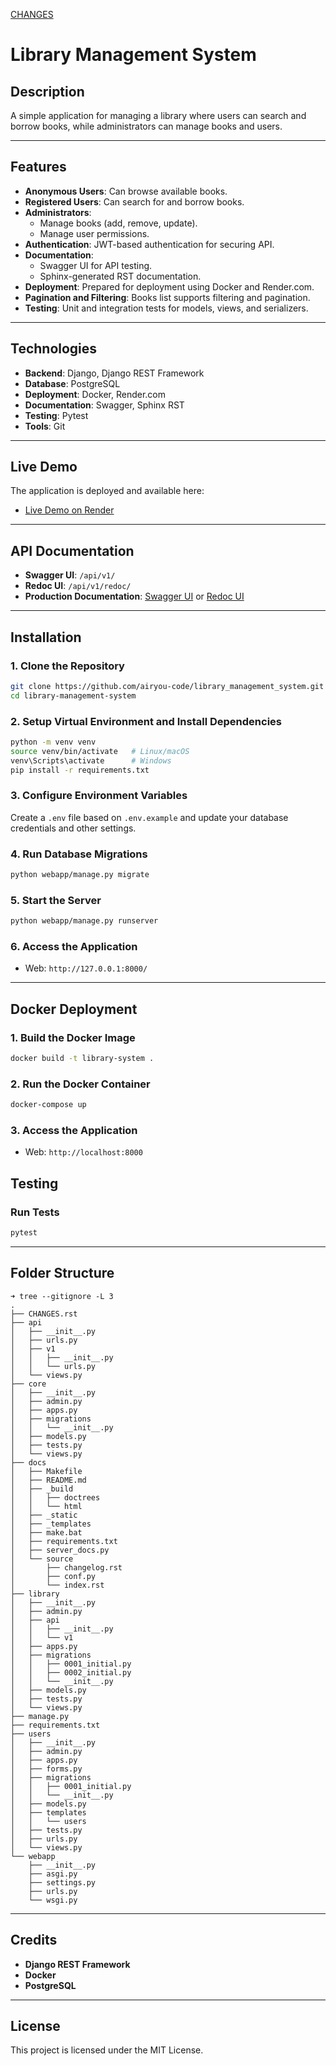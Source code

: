 
[CHANGES](webapp/CHANGES.rst)

# Library Management System

## Description  
A simple application for managing a library where users can search and borrow books, while administrators can manage books and users.

---

## Features  
- **Anonymous Users**: Can browse available books.  
- **Registered Users**: Can search for and borrow books.  
- **Administrators**:  
  - Manage books (add, remove, update).  
  - Manage user permissions.  
- **Authentication**: JWT-based authentication for securing API.  
- **Documentation**:  
  - Swagger UI for API testing.  
  - Sphinx-generated RST documentation.  
- **Deployment**: Prepared for deployment using Docker and Render.com.  
- **Pagination and Filtering**: Books list supports filtering and pagination.  
- **Testing**: Unit and integration tests for models, views, and serializers.

---

## Technologies  
- **Backend**: Django, Django REST Framework  
- **Database**: PostgreSQL  
- **Deployment**: Docker, Render.com  
- **Documentation**: Swagger, Sphinx RST  
- **Testing**: Pytest
- **Tools**: Git  

---

## Live Demo

The application is deployed and available here:

- [Live Demo on Render](https://library-management-system-app-a4tc.onrender.com/)

---

## API Documentation

- **Swagger UI**: `/api/v1/`
- **Redoc UI**: `/api/v1/redoc/`
- **Production Documentation**: [Swagger UI](https://library-management-system-app-a4tc.onrender.com/api/v1/) or [Redoc UI](https://library-management-system-app-a4tc.onrender.com/api/v1/redoc/)

---

## Installation  

### 1. Clone the Repository  
```bash
git clone https://github.com/airyou-code/library_management_system.git
cd library-management-system
````

### 2. Setup Virtual Environment and Install Dependencies

```bash
python -m venv venv
source venv/bin/activate   # Linux/macOS
venv\Scripts\activate      # Windows
pip install -r requirements.txt
```

### 3. Configure Environment Variables

Create a `.env` file based on `.env.example` and update your database credentials and other settings.

### 4. Run Database Migrations

```bash
python webapp/manage.py migrate
```

### 5. Start the Server

```bash
python webapp/manage.py runserver
```

### 6. Access the Application

- Web: `http://127.0.0.1:8000/`

---

## Docker Deployment

### 1. Build the Docker Image

```bash
docker build -t library-system .
```

### 2. Run the Docker Container

```bash
docker-compose up
```

### 3. Access the Application

- Web: `http://localhost:8000`

## Testing

### Run Tests

```bash
pytest
```

---

## Folder Structure

```
➜ tree --gitignore -L 3
.
├── CHANGES.rst
├── api
│   ├── __init__.py
│   ├── urls.py
│   ├── v1
│   │   ├── __init__.py
│   │   └── urls.py
│   └── views.py
├── core
│   ├── __init__.py
│   ├── admin.py
│   ├── apps.py
│   ├── migrations
│   │   └── __init__.py
│   ├── models.py
│   ├── tests.py
│   └── views.py
├── docs
│   ├── Makefile
│   ├── README.md
│   ├── _build
│   │   ├── doctrees
│   │   └── html
│   ├── _static
│   ├── _templates
│   ├── make.bat
│   ├── requirements.txt
│   ├── server_docs.py
│   └── source
│       ├── changelog.rst
│       ├── conf.py
│       └── index.rst
├── library
│   ├── __init__.py
│   ├── admin.py
│   ├── api
│   │   ├── __init__.py
│   │   └── v1
│   ├── apps.py
│   ├── migrations
│   │   ├── 0001_initial.py
│   │   ├── 0002_initial.py
│   │   └── __init__.py
│   ├── models.py
│   ├── tests.py
│   └── views.py
├── manage.py
├── requirements.txt
├── users
│   ├── __init__.py
│   ├── admin.py
│   ├── apps.py
│   ├── forms.py
│   ├── migrations
│   │   ├── 0001_initial.py
│   │   └── __init__.py
│   ├── models.py
│   ├── templates
│   │   └── users
│   ├── tests.py
│   ├── urls.py
│   └── views.py
└── webapp
    ├── __init__.py
    ├── asgi.py
    ├── settings.py
    ├── urls.py
    └── wsgi.py
```

---

## Credits

- **Django REST Framework**
- **Docker**
- **PostgreSQL**

---

## License

This project is licensed under the MIT License.